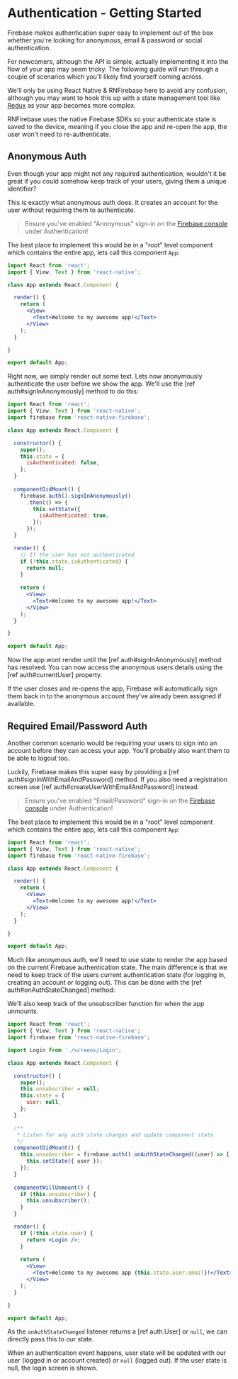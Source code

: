 # Authentication - Getting Started

Firebase makes authentication super easy to implement out of the box whether you're looking for anonymous, email & password or social authentication.

For newcomers, although the API is simple, actually implementing it into the flow of your app may seem tricky. The following guide will run through a couple of scenarios which you'll likely find yourself coming across.

We'll only be using React Native & RNFirebase here to avoid any confusion, although you may want to hook this up with a state management tool like [Redux](http://redux.js.org/docs/introduction/) as your app becomes more complex.

RNFirebase uses the native Firebase SDKs so your authenticate state is saved to the device, meaning if you close the app and re-open the app, the user won't need to re-authenticate.

## Anonymous Auth

Even though your app might not any required authentication, wouldn't it be great if you could somehow keep track of your users, giving them a unique identifier?

This is exactly what anonymous auth does. It creates an account for the user without requiring them to authenticate.

> Ensure you've enabled "Anonymous" sign-in on the [Firebase console](https://console.firebase.google.com) under Authentication!

The best place to implement this would be in a "root" level component which contains the entire app, lets call this component `App`:

```jsx
import React from 'react';
import { View, Text } from 'react-native';

class App extends React.Component {

  render() {
    return (
      <View>
        <Text>Welcome to my awesome app!</Text>
      </View>
    );
  }

}

export default App;
```

Right now, we simply render out some text. Lets now anonymously authenticate the user before we show the app.
We'll use the [ref auth#signInAnonymously] method to do this:

```jsx
import React from 'react';
import { View, Text } from 'react-native';
import firebase from 'react-native-firebase';

class App extends React.Component {

  constructor() {
    super();
    this.state = {
      isAuthenticated: false,
    };
  }
  
  componentDidMount() {
    firebase.auth().signInAnonymously()
      .then(() => {
        this.setState({
          isAuthenticated: true,
        });
      });
  }

  render() {
    // If the user has not authenticated
    if (!this.state.isAuthenticated) {
      return null;
    }
  
    return (
      <View>
        <Text>Welcome to my awesome app!</Text>
      </View>
    );
  }

}

export default App;
```

Now the app wont render until the [ref auth#signInAnonymously] method has resolved. You can now access the anonymous users details using the [ref auth#currentUser] property.

If the user closes and re-opens the app, Firebase will automatically sign them back in to the anonymous account they've already been assigned if available. 

## Required Email/Password Auth

Another common scenario would be requiring your users to sign into an account before they can access your app. You'll probably also want them to be able to logout too.

Luckily, Firebase makes this super easy by providing a [ref auth#signInWithEmailAndPassword] method. If you also need a registration screen use [ref auth#createUserWithEmailAndPassword] instead. 

> Ensure you've enabled "Email/Password" sign-in on the [Firebase console](https://console.firebase.google.com) under Authentication!

The best place to implement this would be in a "root" level component which contains the entire app, lets call this component `App`:

```jsx
import React from 'react';
import { View, Text } from 'react-native';
import firebase from 'react-native-firebase';

class App extends React.Component {

  render() {
    return (
      <View>
        <Text>Welcome to my awesome app!</Text>
      </View>
    );
  }

}

export default App;
```

Much like anonymous auth, we'll need to use state to render the app based on the current Firebase authentication state.
The main difference is that we need to keep track of the users current authentication state (for logging in, creating an account or logging out). This can be done with the [ref auth#onAuthStateChanged] method:

We'll also keep track of the unsubscriber function for when the app unmounts.

```jsx
import React from 'react';
import { View, Text } from 'react-native';
import firebase from 'react-native-firebase';

import Login from './screens/Login';

class App extends React.Component {

  constructor() {
    super();
    this.unsubscriber = null;
    this.state = {
      user: null,
    };
  }

  /**
   * Listen for any auth state changes and update component state
   */
  componentDidMount() {
    this.unsubscriber = firebase.auth().onAuthStateChanged((user) => {
      this.setState({ user });
    });
  }
  
  componentWillUnmount() {
    if (this.unsubscriber) {
      this.unsubscriber();
    }
  }

  render() {
    if (!this.state.user) {
      return <Login />;
    }
  
    return (
      <View>
        <Text>Welcome to my awesome app {this.state.user.email}!</Text>
      </View>
    );
  }

}

export default App;
```

As the `onAuthStateChanged` listener returns a [ref auth.User] or `null`, we can directly pass this to our state.

When an authentication event happens, user state will be updated with our user (logged in or account created) or `null` (logged out). If the user state is null, the login screen is shown.
